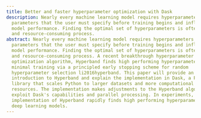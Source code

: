 ```yaml
---
title: Better and faster hyperparameter optimization with Dask
description: Nearly every machine learning model requires hyperparameters,
  parameters that the user must specify before training begins and influence
  model performance. Finding the optimal set of hyperparameters is often a time-
  and resource-consuming process.
abstract: Nearly every machine learning model requires hyperparameters,
  parameters that the user must specify before training begins and influence
  model performance. Finding the optimal set of hyperparameters is often a time-
  and resource-consuming process. A recent breakthrough hyperparameter
  optimization algorithm, Hyperband finds high performing hyperparameters with
  minimal training via a principled early stopping scheme for random
  hyperparameter selection li2016hyperband. This paper will provide an intuitive
  introduction to Hyperband and explain the implementation in Dask, a Python
  library that scales Python to larger datasets and more computational
  resources. The implementation makes adjustments to the Hyperband algorithm to
  exploit Dask's capabilities and parallel processing. In experiments, the Dask
  implementation of Hyperband rapidly finds high performing hyperparameters for
  deep learning models.
---
```


